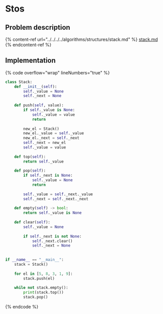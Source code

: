 # Stos

## Problem description

{% content-ref url="../../../../algorithms/structures/stack.md" %}
[stack.md](../../../../algorithms/structures/stack.md)
{% endcontent-ref %}

## Implementation

{% code overflow="wrap" lineNumbers="true" %}
```python
class Stack:
    def __init__(self):
        self._value = None
        self._next = None
        
    def push(self, value):
        if self._value is None:
            self._value = value
            return
        
        new_el = Stack()
        new_el._value = self._value
        new_el._next = self._next
        self._next = new_el
        self._value = value
        
    def top(self):
        return self._value
    
    def pop(self):
        if self._next is None:
            self._value = None
            return
        
        self._value = self._next._value
        self._next = self._next._next
    
    def empty(self) -> bool:
        return self._value is None
    
    def clear(self):
        self._value = None
        
        if self._next is not None:
            self._next.clear()
            self._next = None
        
        
if __name__ == "__main__":
    stack = Stack()
    
    for el in [5, 8, 3, 1, 9]:
        stack.push(el)
        
    while not stack.empty():
        print(stack.top())
        stack.pop()
```
{% endcode %}
